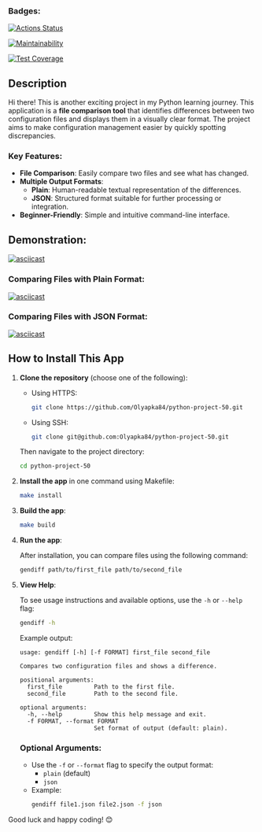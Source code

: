 ### Badges:
[![Actions Status](https://github.com/Olyapka84/python-project-50/actions/workflows/hexlet-check.yml/badge.svg)](https://github.com/Olyapka84/python-project-50/actions)

[![Maintainability](https://api.codeclimate.com/v1/badges/29efa26f9a5d179835d0/maintainability)](https://codeclimate.com/github/Olyapka84/python-project-50/maintainability)

[![Test Coverage](https://api.codeclimate.com/v1/badges/29efa26f9a5d179835d0/test_coverage)](https://codeclimate.com/github/Olyapka84/python-project-50/test_coverage)

## Description

Hi there! This is another exciting project in my Python learning journey. This application is a **file comparison tool** that identifies differences between two configuration files and displays them in a visually clear format. The project aims to make configuration management easier by quickly spotting discrepancies. 

### Key Features:
- **File Comparison**: Easily compare two files and see what has changed.
- **Multiple Output Formats**:
  - **Plain**: Human-readable textual representation of the differences.
  - **JSON**: Structured format suitable for further processing or integration.
- **Beginner-Friendly**: Simple and intuitive command-line interface.

## Demonstration:
[![asciicast](https://asciinema.org/a/I5X5T8WWtFOkgS8JBg4OVc9N1.png)](https://asciinema.org/a/I5X5T8WWtFOkgS8JBg4OVc9N1)

### Comparing Files with Plain Format:
[![asciicast](https://asciinema.org/a/someexample1.png)](https://asciinema.org/a/someexample1)

### Comparing Files with JSON Format:
[![asciicast](https://asciinema.org/a/someexample2.png)](https://asciinema.org/a/someexample2)

## How to Install This App

1. **Clone the repository** (choose one of the following):

    - Using HTTPS:
      ```bash
      git clone https://github.com/Olyapka84/python-project-50.git
      ```

    - Using SSH:
      ```bash
      git clone git@github.com:Olyapka84/python-project-50.git
      ```

    Then navigate to the project directory:
    ```bash
    cd python-project-50
    ```

2. **Install the app** in one command using Makefile:

    ```bash
    make install
    ```

3. **Build the app**:

    ```bash
    make build
    ```

4. **Run the app**:

    After installation, you can compare files using the following command:
    ```bash
    gendiff path/to/first_file path/to/second_file
    ```

5. **View Help**:

    To see usage instructions and available options, use the `-h` or `--help` flag:
    ```bash
    gendiff -h
    ```

    Example output:
    ```plaintext
    usage: gendiff [-h] [-f FORMAT] first_file second_file

    Compares two configuration files and shows a difference.

    positional arguments:
      first_file         Path to the first file.
      second_file        Path to the second file.

    optional arguments:
      -h, --help         Show this help message and exit.
      -f FORMAT, --format FORMAT
                         Set format of output (default: plain).
    ```

    ### Optional Arguments:
    - Use the `-f` or `--format` flag to specify the output format:
      - `plain` (default)
      - `json`
    - Example:
      ```bash
      gendiff file1.json file2.json -f json
      ```

Good luck and happy coding! 😊